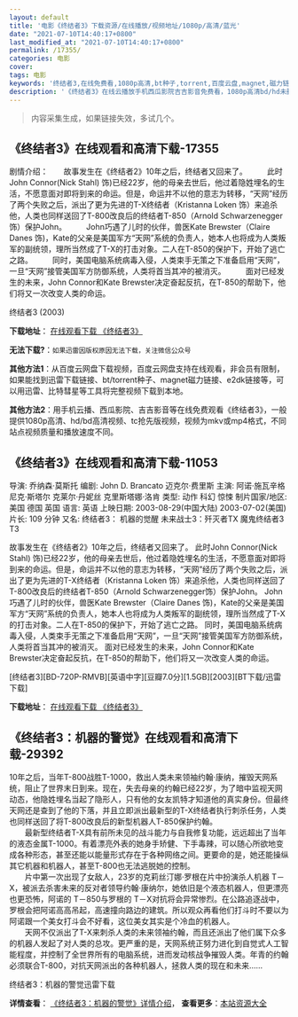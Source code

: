 ```yaml
---
layout: default
title: '电影《终结者3》下载资源/在线播放/视频地址/1080p/高清/蓝光'
date: "2021-07-10T14:40:17+0800"
last_modified_at: "2021-07-10T14:40:17+0800"
permalink: /17355/
categories: 电影
cover:
tags: 电影
keywords: '终结者3,在线免费看,1080p高清,bt种子,torrent,百度云盘,magnet,磁力链,迅雷下载资源'
description: '《终结者3》在线云播放手机西瓜影院吉吉影音免费看，1080p高清bd/hd未删减完整版和tc抢先枪版，mkv/mp4格式，附带bt/torrent种子、magnet/磁力链、百度云盘、网盘资源迅雷下载链接'
---
```


>内容采集生成，如果链接失效，多试几个。


## 《终结者3》在线观看和高清下载-17355

剧情介绍：　　故事发生在《终结者2》10年之后，终结者又回来了。  　　此时John Connor(Nick Stahl) 饰)已经22岁，他的母亲去世后，他过着隐姓埋名的生活，不愿意面对即将到来的命运。但是，命运并不以他的意志为转移，“天网”经历了两个失败之后，派出了更为先进的T-X终结者（Kristanna Loken 饰）来追杀他，人类也同样送回了T-800改良后的终结者T-850（Arnold Schwarzenegger饰）保护John。  　　John巧遇了儿时的伙伴，兽医Kate Brewster（Claire Danes 饰)，Kate的父亲是美国军方“天网”系统的负责人，她本人也将成为人类叛军的副统领，理所当然成了T-X的打击对象。二人在T-850的保护下，开始了逃亡之路。  　　同时，美国电脑系统病毒入侵，人类束手无策之下准备启用“天网”，一旦“天网”接管美国军方防御系统，人类将首当其冲的被消灭。  　　面对已经发生的未来，John Connor和Kate Brewster决定奋起反抗，在T-850的帮助下，他们将又一次改变人类的命运。


终结者3 (2003)

**下载地址**： [在线观看下载 《终结者3》](https://www.btbtdy.me/btdy/dy3630.html) 


**无法下载?**：`如果迅雷因版权原因无法下载，关注微信公众号 `

**其他方法1**：从百度云网盘下载视频，百度云网盘支持在线观看，非会员有限制，如果能找到迅雷下载链接、bt/torrent种子、magnet磁力链接、e2dk链接等，可以用迅雷、比特彗星等工具将完整视频下载到本地。

**其他方法2**：用手机云播、西瓜影院、吉吉影音等在线免费观看《终结者3》，一般提供1080p高清、hd/bd高清视频、tc抢先版视频，视频为mkv或mp4格式，不同站点视频质量和播放速度不同。


## 《终结者3》在线观看和高清下载-11053

导演: 乔纳森·莫斯托 编剧: John D. Brancato 迈克尔·费里斯 主演: 阿诺·施瓦辛格 尼克·斯塔尔 克莱尔·丹妮丝 克里斯塔娜·洛肯 类型: 动作 科幻 惊悚 制片国家/地区: 美国 德国 英国 语言: 英语 上映日期: 2003-08-29(中国大陆) 2003-07-02(美国) 片长: 109 分钟 又名: 终结者3： 机器的觉醒 未来战士3：歼灭者TX 魔鬼终结者3 T3

故事发生在《终结者2》10年之后，终结者又回来了。 此时John Connor(Nick Stahl) 饰)已经22岁，他的母亲去世后，他过着隐姓埋名的生活，不愿意面对即将到来的命运。但是，命运并不以他的意志为转移，“天网”经历了两个失败之后，派出了更为先进的T-X终结者（Kristanna Loken 饰）来追杀他，人类也同样送回了T-800改良后的终结者T-850（Arnold Schwarzenegger饰）保护John。 John巧遇了儿时的伙伴，兽医Kate Brewster（Claire Danes 饰)，Kate的父亲是美国军方“天网”系统的负责人，她本人也将成为人类叛军的副统领，理所当然成了T-X的打击对象。二人在T-850的保护下，开始了逃亡之路。 同时，美国电脑系统病毒入侵，人类束手无策之下准备启用“天网”，一旦“天网”接管美国军方防御系统，人类将首当其冲的被消灭。 面对已经发生的未来，John Connor和Kate Brewster决定奋起反抗，在T-850的帮助下，他们将又一次改变人类的命运。


[终结者3][BD-720P-RMVB][英语中字][豆瓣7.0分][1.5GB][2003][BT下载/迅雷下载]

**下载地址**： [在线观看下载 《终结者3》](https://www.btdx8.com/torrent/terminator_3_2003.html) 


## 《终结者3：机器的警觉》在线观看和高清下载-29392

10年之后，当年T-800战胜T-1000，救出人类未来领袖约翰&middot;康纳，摧毁天网系统，阻止了世界末日到来。现在，失去母亲的约翰已经22岁，为了暗中监视天网动态，他隐姓埋名当起了隐形人，只有他的女友凯特才知道他的真实身份。但最终天网还是查到了他的下落，并且立即派出最新型的T-X终结者执行刺杀任务，人类也同样送回了将T-800改良后的新型机器人T-850保护约翰。<br />　　最新型终结者T-X具有前所未见的战斗能力与自我修复功能，远远超出了当年的液态金属T-1000。有着漂亮外表的她身手矫健、下手毒辣，可以随心所欲地变成各种形态，甚至还能以能量形式存在于各种网络之间。更要命的是，她还能操纵其它机器和机器人，甚至T-800也无法逃脱她的控制。<br />　　片中第一次出现了女敌人，23岁的克莉丝汀娜&middot;罗根在片中扮演杀人机器 T－X，被派去杀害未来的反对者领导约翰&middot;康纳尔，她依旧是个液态机器人，但更漂亮也更恐怖，阿诺的 T－850与罗根的 T－X对抗将会异常惨烈。在公路追逐战中，罗根会把阿诺高高吊起，高速撞向路边的建筑。所以观众再看他们打斗时不要以为阿诺跟一个美女打斗会不好看，这位美女其实是个冷血的机器人。<br />　　天网不仅派出了T-X来刺杀人类的未来领袖约翰，而且还派出了他们属下众多的机器人发起了对人类的总攻。更严重的是，天网系统正努力进化到自觉式人工智能程度，并控制了全世界所有的电脑系统，进而发动核战争摧毁人类。年青的约翰必须联合T-800，对抗天网派出的各种机器人，拯救人类的现在和未来……


终结者3：机器的警觉迅雷下载

**详情查看**： [《终结者3：机器的警觉》详情介绍](/movie/29392/)， **查看更多**：[本站资源大全](/movie/t/all/)

